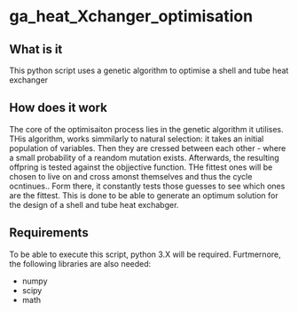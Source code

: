 # ga_heat_Xchanger_optimisation

## What is it
This python script uses a genetic algorithm to optimise a shell and tube heat exchanger

## How does it work
The core of the optimisaiton process lies in the genetic algorithm it utilises. THis algorithm, works simmilarly to natural selection: it takes an initial population of variables. Then they are cressed between each other - where a small probability of a reandom mutation exists. Afterwards, the resulting offpring is tested against the objjective function. THe fittest ones will be chosen to live on and cross amonst themselves and thus the cycle ocntinues.. Form there, it constantly tests those guesses to see which ones are the fittest. This is done to be able to generate an optimum solution for the design of a shell and tube heat exchabger.

## Requirements
To be able to execute this script, python 3.X will be required. Furtmernore, the following libraries are also needed:
- numpy
- scipy
- math
